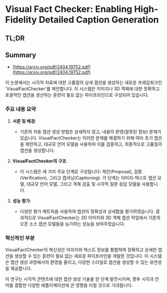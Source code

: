 # Visual Fact Checker: Enabling High-Fidelity Detailed Caption Generation
## TL;DR
## Summary
- [https://arxiv.org/pdf/2404.19752.pdf](https://arxiv.org/pdf/2404.19752.pdf)

이 논문에서는 시각적 자료에 대한 고품질의 상세 캡션을 생성하는 새로운 프레임워크인 'VisualFactChecker'를 제안합니다. 이 시스템은 이미지나 3D 객체에 대한 정확하고 포괄적인 캡션을 생산하는 훈련이 필요 없는 파이프라인으로 구성되어 있습니다.

### 주요 내용 요약

1. **서론 및 배경**:
   - 기존의 자동 캡션 생성 방법은 상세하지 않고, 내용의 환영(잘못된 정보) 문제가 있습니다. VisualFactChecker는 이러한 문제를 해결하기 위해 여러 초기 캡션을 제안하고, 대규모 언어 모델을 사용하여 이를 검증하고, 최종적으로 고품질의 캡션을 생성합니다.

2. **VisualFactChecker의 구조**:
   - 이 시스템은 세 가지 주요 단계로 구성됩니다: 제안(Proposal), 검증(Verification), 그리고 캡셔닝(Captioning). 각 단계는 이미지-텍스트 캡션 모델, 대규모 언어 모델, 그리고 객체 검출 및 시각적 질문 응답 모델을 사용합니다.

3. **성능 평가**:
   - 다양한 평가 메트릭을 사용하여 캡션의 정확성과 상세함을 평가하였습니다. 결과적으로 VisualFactChecker는 2D 이미지와 3D 객체 캡션 작업에서 기존의 오픈 소스 캡션 모델들을 능가하는 성능을 보여주었습니다.

### 혁신적인 부분
VisualFactChecker의 혁신성은 이미지와 텍스트 정보를 통합하여 정확하고 상세한 캡션을 생성할 수 있는 훈련이 필요 없는 새로운 파이프라인을 개발한 것입니다. 이 시스템은 캡션 생성 과정에서의 환영을 줄이고, 다양한 스타일로 캡션을 생성할 수 있는 유연성을 제공합니다.

이 연구는 시각적 콘텐츠에 대한 캡션 생성 기술을 한 단계 발전시키며, 향후 시각과 언어를 결합한 다양한 애플리케이션에 큰 영향을 미칠 것으로 기대됩니다.